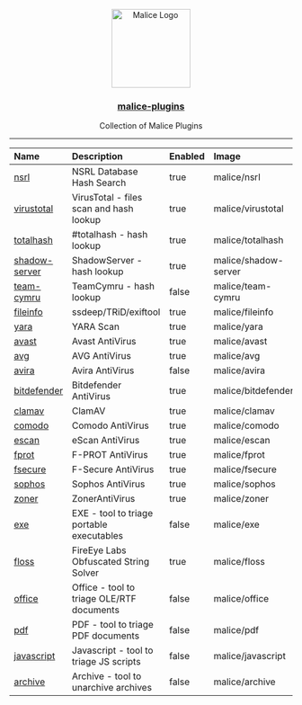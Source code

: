 <p align="center">
  <a href="https://github.com/malice-plugins"><img alt="Malice Logo" src="https://avatars3.githubusercontent.com/u/29681275?v=3&s=200" height="140" /></a>
  <a href="https://github.com/malice-plugins"><h3 align="center">malice-plugins</h3></a>
  <p align="center">Collection of Malice Plugins</p>
</p>

---

| Name                                                             | Description                               | Enabled | Image                | Category | Mime                   |
|:-----------------------------------------------------------------|:------------------------------------------|:--------|:---------------------|:---------|:-----------------------|
| [nsrl](https://github.com/malice-plugins/nsrl)                   | NSRL Database Hash Search                 | true    | malice/nsrl          | intel    | hash                   |
| [virustotal](https://github.com/malice-plugins/virustotal)       | VirusTotal - files scan and hash lookup   | true    | malice/virustotal    | intel    | hash                   |
| [totalhash](https://github.com/malice-plugins/totalhash)         | #totalhash - hash lookup                  | true    | malice/totalhash     | intel    | hash                   |
| [shadow-server](https://github.com/malice-plugins/shadow-server) | ShadowServer - hash lookup                | true    | malice/shadow-server | intel    | hash                   |
| [team-cymru](https://github.com/malice-plugins/team-cymru)       | TeamCymru - hash lookup                   | false   | malice/team-cymru    | intel    | hash                   |
| [fileinfo](https://github.com/malice-plugins/fileinfo)           | ssdeep/TRiD/exiftool                      | true    | malice/fileinfo      | metadata | \*                     |
| [yara](https://github.com/malice-plugins/yara)                   | YARA Scan                                 | true    | malice/yara          | av       | \*                     |
| [avast](https://github.com/malice-plugins/avast)                 | Avast AntiVirus                           | true    | malice/avast         | av       | \*                     |
| [avg](https://github.com/malice-plugins/avg)                     | AVG AntiVirus                             | true    | malice/avg           | av       | \*                     |
| [avira](https://github.com/malice-plugins/avira)                 | Avira AntiVirus                           | false   | malice/avira         | av       | *                      |
| [bitdefender](https://github.com/malice-plugins/bitdefender)     | Bitdefender AntiVirus                     | true    | malice/bitdefender   | av       | \*                     |
| [clamav](https://github.com/malice-plugins/clamav)               | ClamAV                                    | true    | malice/clamav        | av       | \*                     |
| [comodo](https://github.com/malice-plugins/comodo)               | Comodo AntiVirus                          | true    | malice/comodo        | av       | \*                     |
| [escan](https://github.com/malice-plugins/escan)                 | eScan AntiVirus                           | true    | malice/escan         | av       | *                      |
| [fprot](https://github.com/malice-plugins/fprot)                 | F-PROT AntiVirus                          | true    | malice/fprot         | av       | \*                     |
| [fsecure](https://github.com/malice-plugins/fsecure)             | F-Secure AntiVirus                        | true    | malice/fsecure       | av       | \*                     |
| [sophos](https://github.com/malice-plugins/sophos)               | Sophos AntiVirus                          | true    | malice/sophos        | av       | \*                     |
| [zoner](https://github.com/malice-plugins/zoner)                 | ZonerAntiVirus                            | true    | malice/zoner         | av       | *                      |
| [exe](https://github.com/malice-plugins/exe)                     | EXE - tool to triage portable executables | false   | malice/exe           | exe      | application/x-dosexec  |
| [floss](https://github.com/malice-plugins/floss)                 | FireEye Labs Obfuscated String Solver     | true    | malice/floss         | exe      | application/x-dosexec  |
| [office](https://github.com/malice-plugins/office)               | Office - tool to triage OLE/RTF documents | false   | malice/office        | document | \*                     |
| [pdf](https://github.com/malice-plugins/pdf)                     | PDF - tool to triage PDF documents        | false   | malice/pdf           | document | application/pdf        |
| [javascript](https://github.com/malice-plugins/javascript)       | Javascript - tool to triage JS scripts    | false   | malice/javascript    | document | application/javascript |
| [archive](https://github.com/malice-plugins/archive)             | Archive - tool to unarchive archives      | false   | malice/archive       | archive  | archive                |
